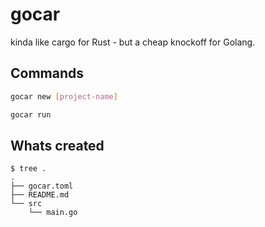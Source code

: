 # gocar

kinda like cargo for Rust - but a cheap knockoff for Golang. 


## Commands

```bash
gocar new [project-name]
```

```bash
gocar run
```


## Whats created

```
$ tree .
.
├── gocar.toml
├── README.md
└── src
    └── main.go
```

